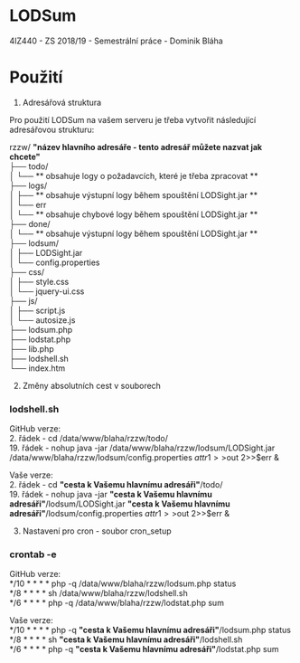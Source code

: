 # LODSum
4IZ440 - ZS 2018/19 - Semestrální práce - Dominik Bláha

# Použití

1. Adresářová struktura

Pro použití LODSum na vašem serveru je třeba vytvořit následující adresářovou strukturu:

rzzw/ **"název hlavního adresáře - tento adresář můžete nazvat jak chcete"**<br/>
├── todo/<br/>
│   └── ** obsahuje logy o požadavcích, které je třeba zpracovat **<br/>
├── logs/<br/>
│   ├── ** obsahuje výstupní logy během spouštění LODSight.jar **<br/>
│   └── err<br/>
│   	└── ** obsahuje chybové logy během spouštění LODSight.jar **<br/>
├── done/<br/>
│   └── ** obsahuje výstupní logy během spouštění LODSight.jar **<br/>
├── lodsum/<br/>
│   ├── LODSight.jar<br/>
│   └── config.properties<br/>
├── css/<br/>
│   ├── style.css<br/>
│   └── jquery-ui.css<br/>
├── js/<br/>
│   ├── script.js<br/>
│   └── autosize.js<br/>
├── lodsum.php<br/>
├── lodstat.php<br/>
├── lib.php<br/>
├── lodshell.sh<br/>
└── index.htm<br/>
    
2. Změny absolutních cest v souborech

### lodshell.sh

GitHub verze:<br/>
2. řádek - cd /data/www/blaha/rzzw/todo/<br/>
19. řádek - nohup java -jar /data/www/blaha/rzzw/lodsum/LODSight.jar /data/www/blaha/rzzw/lodsum/config.properties $attr 1>>$out 2>>$err &

Vaše verze:<br/>
2. řádek - cd **"cesta k Vašemu hlavnímu adresáři"**/todo/<br/>
19. řádek - nohup java -jar **"cesta k Vašemu hlavnímu adresáři"**/lodsum/LODSight.jar **"cesta k Vašemu hlavnímu adresáři"**/lodsum/config.properties $attr 1>>$out 2>>$err &

3. Nastavení pro cron - soubor cron_setup

### crontab -e

GitHub verze:<br/>
*/10 * * * * php -q /data/www/blaha/rzzw/lodsum.php status<br/>
*/8 * * * * sh /data/www/blaha/rzzw/lodshell.sh<br/>
*/6 * * * * php -q /data/www/blaha/rzzw/lodstat.php sum

Vaše verze:<br/>
*/10 * * * * php -q **"cesta k Vašemu hlavnímu adresáři"**/lodsum.php status<br/>
*/8 * * * * sh **"cesta k Vašemu hlavnímu adresáři"**/lodshell.sh<br/>
*/6 * * * * php -q **"cesta k Vašemu hlavnímu adresáři"**/lodstat.php sum

